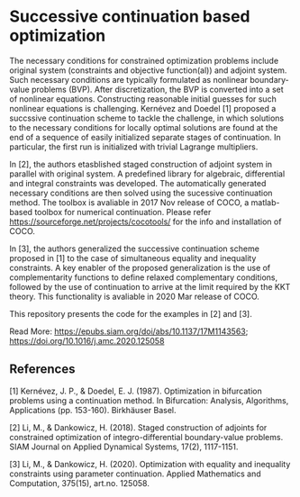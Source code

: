 # Successive continuation based optimization

The necessary conditions for constrained optimization problems include original system (constraints and objective function(al)) and adjoint system. Such necessary conditions are typically formulated as nonlinear boundary-value problems (BVP). After discretization, the BVP is converted into a set of nonlinear equations. Constructing reasonable initial guesses for such nonlinear equations is challenging. Kernévez and Doedel [1] proposed a succssive continuation scheme to tackle the challenge, in which solutions to the necessary conditions for locally optimal solutions are found at the end of a sequence of easily initialized separate stages of continuation. In particular, the first run is initialized with trivial Lagrange multipliers.

In [2], the authors etasblished staged construction of adjoint system in parallel with original system. A predefined library for algebraic, differential and integral constraints was developed. The automatically generated necessary conditions are then solved using the sucessive continuation method. The toolbox is avaliable in 2017 Nov release of COCO, a matlab-based toolbox for numerical continuation. Please refer 
https://sourceforge.net/projects/cocotools/ for the info and installation of COCO.

In [3], the authors generalized the successive continuation scheme proposed in [1] to the case of simultaneous equality and inequality constraints. A key enabler of the proposed generalization is the use of complementarity functions to define relaxed complementary conditions, followed by the use of continuation to arrive at the limit required by the KKT theory. This functionality is avaliable in 2020 Mar release of COCO.

This repository presents the code for the examples in [2] and [3].

Read More: https://epubs.siam.org/doi/abs/10.1137/17M1143563; https://doi.org/10.1016/j.amc.2020.125058

## References
[1] Kernévez, J. P., & Doedel, E. J. (1987). Optimization in bifurcation problems using a continuation method. In Bifurcation: Analysis, Algorithms, Applications (pp. 153-160). Birkhäuser Basel.

[2] Li, M., & Dankowicz, H. (2018). Staged construction of adjoints for constrained optimization of integro-differential boundary-value problems. SIAM Journal on Applied Dynamical Systems, 17(2), 1117-1151.

[3] Li, M., & Dankowicz, H. (2020). Optimization with equality and inequality constraints using parameter continuation. Applied Mathematics and Computation, 375(15), art.no. 125058.
